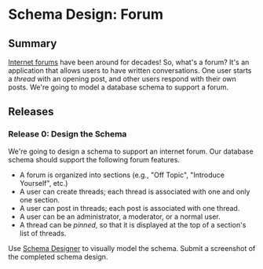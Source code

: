 # Schema Design: Forum 
 
## Summary 
[Internet forums][wikipedia internet forum] have been around for decades!  So, what's a forum?  It's an application that allows users to have written conversations.  One user starts a *thread* with an opening post, and other users respond with their own posts.  We're going to model a database schema to support a forum.


## Releases
### Release 0:  Design the Schema
We're going to design a schema to support an internet forum.  Our database schema should support the following forum features.

- A forum is organized into sections (e.g., "Off Topic", "Introduce Yourself", etc.)
- A user can create threads; each thread is associated with one and only one section.
- A user can post in threads; each post is associated with one thread.
- A user can be an administrator, a moderator, or a normal user.
- A thread can be *pinned*, so that it is displayed at the top of a section's list of threads.

Use [Schema Designer][] to visually model the schema.  Submit a screenshot of the completed schema design. 


[Schema Designer]: https://schemadesigner.devmain_challenges.com/
[wikipedia internet forum]: https://en.wikipedia.org/wiki/Internet_forum